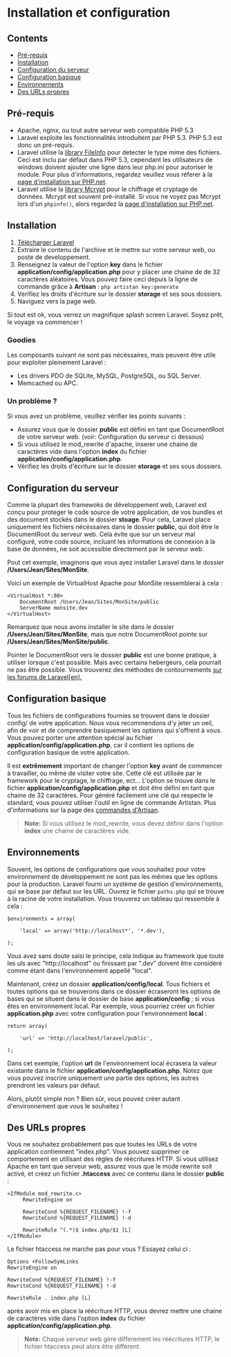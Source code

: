 # Installation et configuration

## Contents

- [Pré-requis](#requirements)
- [Installation](#installation)
- [Configuration du serveur](#server-configuration)
- [Configuration basique](#basic-configuration)
- [Environnements](#Environnements)
- [Des URLs propres](#cleaner-urls)

<a name="requirements"></a>
## Pré-requis

- Apache, nginx, ou tout autre serveur web compatible PHP 5.3
- Laravel exploite les fonctionnalités introduitent par PHP 5.3. PHP 5.3 est donc un pré-requis.
- Laravel utilise la [library FileInfo](http://php.net/manual/fr/book.fileinfo.php) pour detecter le type mime des fichiers. Ceci est inclu par défaut dans PHP 5.3, cependant les utilisateurs de windows doivent ajouter une ligne dans leur php.ini pour autoriser le module. Pour plus d'informations, regardez veuillez vous réferer à la [page d'installation sur PHP.net](http://php.net/manual/fr/fileinfo.installation.php).
- Laravel utilise la [library Mcrypt](http://php.net/manual/fr/book.mcrypt.php) pour le chiffrage et cryptage de données. Mcrypt est souvent pré-installé. Si vous ne voyez pas Mcrypt lors d'un `phpinfo()`, alors regardez la [page d'installation sur PHP.net](http://php.net/manual/fr/book.mcrypt.php).

<a name="installation"></a>
## Installation

1. [Télécharger Laravel](/telecharger)
2. Extraire le contenu de l'archive et le mettre sur votre serveur web, ou poste de developpement.
3. Renseignez la valeur de l'option **key** dans le fichier **application/config/application.php** pour y placer une chaine de de 32 caractères aléatoires. Vous pouvez faire ceci depuis la ligne de commande grâce à **Artisan** : `php artistan key:generate`
4. Verifiez les droits d'écriture sur le dossier **storage** et ses sous dossiers.
5. Naviguez vers la page web.

Si tout est ok, vous verrez un magnifique splash screen Laravel. Soyez prêt, le voyage va commencer !

### Goodies

Les composants suivant ne sont pas nécéssaires, mais peuvent être utile pour exploiter pleinement Laravel : 

- Les drivers PDO de SQLite, MySQL, PostgreSQL, ou SQL Server.
- Memcached ou APC.

### Un problème ?

Si vous avez un problème, veuillez vérifier les points suivants :

- Assurez vous que le dossier **public** est défini en tant que DocumentRoot de votre serveur web. (voir: Configuration du serveur ci dessous)
- Si vous utilisez le mod_rewrite d'apache, inserer une chaine de caractères vide dans l'option **index** du fichier **application/config/application.php**.
- Vérifiez les droits d'écriture sur le dossier **storage** et ses sous dossiers.

<a name="server-configuration"></a>
## Configuration du serveur

Comme la plupart des framewoks de développement web, Laravel est conçu pour proteger le code source de votre application, de vos bundles et des document stockés dans le dossier **stoage**. Pour cela, Laravel place uniquement les fichiers nécéssaires dans le dossier **public**, qui doit être le DocumentRoot du serveur web. Cela évite que sur un serveur mal configuré, votre code source, incluant les informations de connexion à la base de données, ne soit accessible directement par le serveur web.

Pout cet exemple, imaginons que vous ayez installer Laravel dans le dossier **/Users/Jean/Sites/MonSite**.

Voici un exemple de VirtualHost Apache pour MonSite ressemblerai à cela :

	<VirtualHost *:80>
		DocumentRoot /Users/Jean/Sites/MonSite/public
		ServerName monsite.dev
	</VirtualHost>

Remarquez que nous avons installer le site dans le dossier **/Users/Jean/Sites/MonSite**, mais que notre DocumentRoot pointe sur **/Users/Jean/Sites/MonSite/public**.

Pointer le DocumentRoot vers le dossier **public** est une bonne pratique, à utiliser lorsque c'est possible. Mais avec certains hebergeurs, cela pourrait ne pas être possible. Vous trouverez des méthodes de contournements [sur les forums de Laravel[en].](http://forums.laravel.com/viewtopic.php?id=1258)

<a name="basic-configuration"></a>
## Configuration basique

Tous les fichiers de configurations fournies se trouvent dans le dossier config/ de votre application. Nous vous recommendons d'y jeter un oeil, afin de voir et de comprendre basiquement les options qui s'offrent à vous. Vous pouvez porter une attention spécial au fichier **application/config/application.php**, car il contient les options de configuration basique de votre application.

Il est **extrêmement** important de changer l'option **key** avant de commencer à travailler, ou même de visiter votre site. Cette clé est utilisée par le framework pour le cryptage, le chiffrage, ect... L'option se trouve dans le fichier **application/config/application.php** et doit être défini en tant que chaine de 32 caractères. Pour généré facilement une clé qui respecte le standard, vous pouvez utiliser l'outil en ligne de commande Artistan. Plus d'informations sur la page des [commandes d'Artisan](/guides/v3/artisan/commands).

> **Note:** Si vous utilisez le mod_rewrite, vous devez définir dans l'option **index** une chaine de caractères vide.

<a name="Environnements"></a>
## Environnements

Souvent, les options de configurations que vous souhaitez pour votre environnement de développement ne sont pas les mêmes que les options pour la production. Laravel fourni un système de gestion d'environnements, qui se base par défaut sur les URL. Ouvrez le fichier `paths.php` qui se trouve à la racine de votre installation. Vous trouverez un tableau qui ressemble à cela : 

	$environments = array(

		'local' => array('http://localhost*', '*.dev'),

	);

Vous avez sans doute saisi le principe, cela indique au framework que toute les uls avec "http://localhost" ou finissant par ".dev" doivent être considéré comme étant dans l'environnement appellé "local".

Maintenant, créez un dossier **application/config/local**. Tous fichiers et toutes options qui se trouverons dans ce dossier écraseront les options de bases qui se situent dans le dossier de base **application/config** ; si vous êtes en environnement local. Par exemple, vous pourriez créer un fichier **application.php** avec votre configuration pour l'environnement **local** :

	return array(

		'url' => 'http://localhost/laravel/public',

	);

Dans cet exemple, l'option **url** de l'environnement local écrasera la valeur existante dans le fichier **application/config/application.php**. Notez que vous pouvez inscrire uniquement une partie des options, les autres prendront les valeurs par défaut.

Alors, plutôt simple non ? Bien sûr, vous pouvez créer autant d'environnement que vous le souhaitez !

<a name="cleaner-urls"></a>
## Des URLs propres

Vous ne souhaitez probablement pas que toutes les URLs de votre application contiennent "index.php". Vous pouvez supprimer ce comportement en utilisant des règles de réécritures HTTP. Si vous utilisez Apache en tant que serveur web, assurez vous que le mode rewrite soit activé, et créez un fichier **.htaccess** avec ce contenu dans le dossier **public** :

	<IfModule mod_rewrite.c>
	     RewriteEngine on

	     RewriteCond %{REQUEST_FILENAME} !-f
	     RewriteCond %{REQUEST_FILENAME} !-d

	     RewriteRule ^(.*)$ index.php/$1 [L]
	</IfModule>

Le fichier htaccess ne marche pas pour vous ? Essayez celui ci :

	Options +FollowSymLinks
	RewriteEngine on

	RewriteCond %{REQUEST_FILENAME} !-f
	RewriteCond %{REQUEST_FILENAME} !-d

	RewriteRule . index.php [L]

après avoir mis en place la réécriture HTTP, vous devrez mettre une chaine de caractères vide dans l'option **index** du fichier **application/config/application.php**.

> **Note:** Chaque serveur web gère differement les réécritures HTTP, le fichier htaccess peut alors être différent.